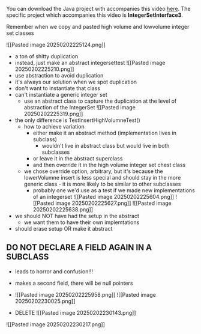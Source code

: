 You can download the Java project with accompanies this video [here](https://github.students.cs.ubc.ca/CPSC210/TPD-Lecture-Starters). The specific project which accompanies this video is **IntegerSetInterface3**.

Remember when we copy and pasted high volume and lowvolume integer set classes

![[Pasted image 20250202225124.png]]
- a ton of shitty duplication
- instead, just make an abstract integersettest
![[Pasted image 20250202225210.png]]
- use abstraction to avoid duplication
- it's always our solution when we spot duplication
- don't want to instantiate that class
- can't instantiate a generic integer set
	- use an abstract class to capture the duplication at the level of abstraction of the IntegerSet
![[Pasted image 20250202225319.png]]
- the only difference is TestInsertHighVolumneTest() 
	- how to achieve variation
		- either make it an abstract method (implementation lives in subclass)
			- wouldn't live in abstract class but would live in both subclasses
		- or leave it in the abstract superclass
		- and then override it in the high volume integer set chest class
	- we chose override option, arbitrary, but it's because the lowerVolumne insert is less special and should stay in the more generic class - it is more likely to be similar to other subclasses
		- probably one we'd use as a test if we made new implementations of an integerset
![[Pasted image 20250202225604.png]]
![[Pasted image 20250202225627.png]]
![[Pasted image 20250202225638.png]]
- we should NOT have had the setup in the abstract
	- we want them to have their own implemtations
- should erase setup OR make it abstract

## DO NOT DECLARE A FIELD AGAIN IN A SUBCLASS
- leads to horror and confusion!!!
- makes a second field, there will be null pointers
- ![[Pasted image 20250202225958.png]]
![[Pasted image 20250202230025.png]]

- DELETE
![[Pasted image 20250202230143.png]]

![[Pasted image 20250202230217.png]]



